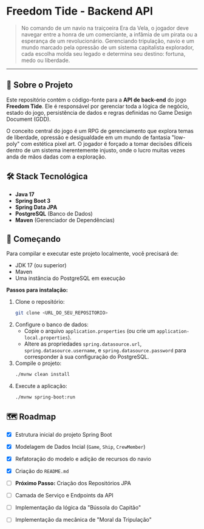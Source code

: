 # Freedom Tide - Backend API

> No comando de um navio na traiçoeira Era da Vela, o jogador deve navegar entre a honra de um comerciante, a infâmia de um pirata ou a esperança de um revolucionário. Gerenciando tripulação, navio e um mundo marcado pela opressão de um sistema capitalista explorador, cada escolha molda seu legado e determina seu destino: fortuna, medo ou liberdade.

---

## 📖 Sobre o Projeto

Este repositório contém o código-fonte para a **API de back-end** do jogo **Freedom Tide**. Ele é responsável por gerenciar toda a lógica de negócio, estado do jogo, persistência de dados e regras definidas no Game Design Document (GDD).

O conceito central do jogo é um RPG de gerenciamento que explora temas de liberdade, opressão e desigualdade em um mundo de fantasia "low-poly" com estética pixel art. O jogador é forçado a tomar decisões difíceis dentro de um sistema inerentemente injusto, onde o lucro muitas vezes anda de mãos dadas com a exploração.

## 🛠️ Stack Tecnológica

*   **Java 17**
*   **Spring Boot 3**
*   **Spring Data JPA**
*   **PostgreSQL** (Banco de Dados)
*   **Maven** (Gerenciador de Dependências)

## 🚀 Começando

Para compilar e executar este projeto localmente, você precisará de:

*   JDK 17 (ou superior)
*   Maven
*   Uma instância do PostgreSQL em execução

**Passos para instalação:**

1.  Clone o repositório:
    ```sh
    git clone <URL_DO_SEU_REPOSITORIO>
    ```
2.  Configure o banco de dados:
    *   Copie o arquivo `application.properties` (ou crie um `application-local.properties`).
    *   Altere as propriedades `spring.datasource.url`, `spring.datasource.username`, e `spring.datasource.password` para corresponder à sua configuração do PostgreSQL.
3.  Compile o projeto:
    ```sh
    ./mvnw clean install
    ```
4.  Execute a aplicação:
    ```sh
    ./mvnw spring-boot:run
    ```

## 🗺️ Roadmap

*   [x] Estrutura inicial do projeto Spring Boot
*   [x] Modelagem de Dados Incial (`Game`, `Ship`, `CrewMember`)
*   [x] Refatoração do modelo e adição de recursos do navio
*   [x] Criação do `README.md`
*   [ ] **Próximo Passo:** Criação dos Repositórios JPA
*   [ ] Camada de Serviço e Endpoints da API
*   [ ] Implementação da lógica da "Bússola do Capitão"
*   [ ] Implementação da mecânica de "Moral da Tripulação"

